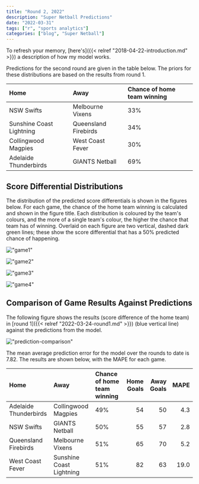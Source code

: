 ```yaml
---
title: "Round 2, 2022"
description: "Super Netball Predictions"
date: "2022-03-31"
tags: ["r", "sports analytics"]
categories: ["blog", "Super Netball"]
---
```


<!-- Time-stamp: <2022-04-03 15:30:25 (sprazza)> -->





To refresh your memory, [here's]({{< relref "2018-04-22-introduction.md" >}}) a description of how my model works.

Predictions for the second round are given in the table below. The priors for these distributions are based on the results from round 1.


|Home                     |Away                 |Chance of home team winning |
|:------------------------|:--------------------|:---------------------------|
|NSW Swifts               |Melbourne Vixens     |33%                         |
|Sunshine Coast Lightning |Queensland Firebirds |34%                         |
|Collingwood Magpies      |West Coast Fever     |30%                         |
|Adelaide Thunderbirds    |GIANTS Netball       |69%                         |

## Score Differential Distributions

The distribution of the predicted score differentials is shown in the figures below. For each game, the chance of the home team winning is calculated and shown in the figure title. Each distribution is coloured by the team's colours, and the more of a single team's colour, the higher the chance that team has of winning. Overlaid on each figure are two vertical, dashed dark green lines; these show the score differential that has a 50% predicted chance of happening.

!["game1"](/sn-assets/2022/round2/game-1.png)

!["game2"](/sn-assets/2022/round2/game-2.png)

!["game3"](/sn-assets/2022/round2/game-3.png)

!["game4"](/sn-assets/2022/round2/game-4.png)

## Comparison of Game Results Against Predictions

The following figure shows the results (score difference of the home team) in [round 1]({{< relref "2022-03-24-round1.md" >}}) (blue vertical line) against the predictions from the model.

!["prediction-comparison"](/sn-assets/2022/round2/plot-grid-comparison.png)

The mean average prediction error for the model over the rounds to date is 7.82. The results are shown below, with the MAPE for each game.


|Home                  |Away                     |Chance of home team winning | Home Goals| Away Goals| MAPE|
|:---------------------|:------------------------|:---------------------------|----------:|----------:|----:|
|Adelaide Thunderbirds |Collingwood Magpies      |49%                         |         54|         50|  4.3|
|NSW Swifts            |GIANTS Netball           |50%                         |         55|         57|  2.8|
|Queensland Firebirds  |Melbourne Vixens         |51%                         |         65|         70|  5.2|
|West Coast Fever      |Sunshine Coast Lightning |51%                         |         82|         63| 19.0|
